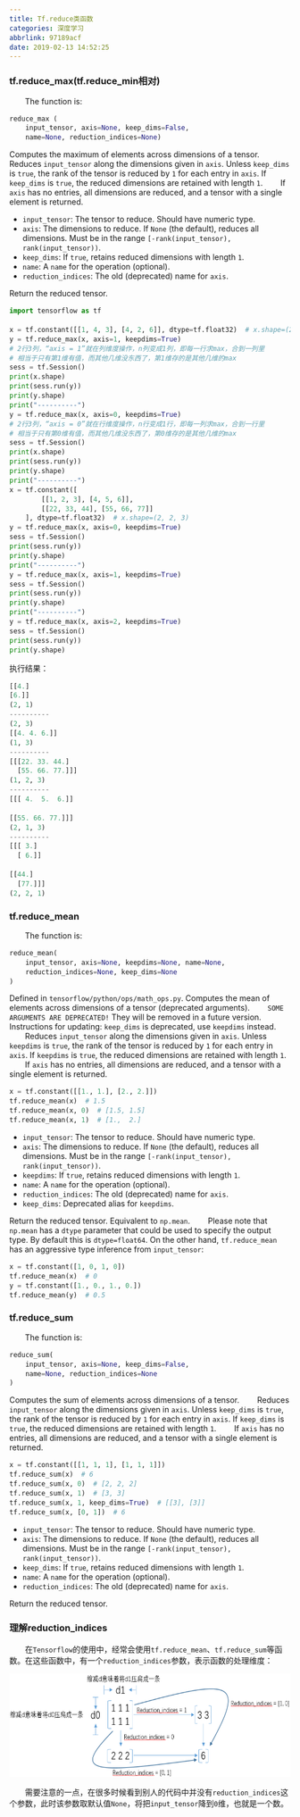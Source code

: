 ```yaml
---
title: Tf.reduce类函数
categories: 深度学习
abbrlink: 97189acf
date: 2019-02-13 14:52:25
---
```

### tf.reduce_max(tf.reduce_min相对)

&emsp;&emsp;The function is:

``` python
reduce_max (
    input_tensor, axis=None, keep_dims=False,
    name=None, reduction_indices=None)
```

Computes the maximum of elements across dimensions of a tensor.
&emsp;&emsp;Reduces `input_tensor` along the dimensions given in `axis`. Unless `keep_dims` is `true`, the rank of the tensor is reduced by `1` for each entry in `axis`. If `keep_dims` is `true`, the reduced dimensions are retained with length `1`.
&emsp;&emsp;If `axis` has no entries, all dimensions are reduced, and a tensor with a single element is returned.

- `input_tensor`: The tensor to reduce. Should have numeric type.
- `axis`: The dimensions to reduce. If `None` (the default), reduces all dimensions. Must be in the range `[-rank(input_tensor), rank(input_tensor))`.
- `keep_dims`: If `true`, retains reduced dimensions with length `1`.
- `name`: A `name` for the operation (optional).
- `reduction_indices`: The old (deprecated) name for `axis`.

Return the reduced tensor.

``` python
import tensorflow as tf
​
x = tf.constant([[1, 4, 3], [4, 2, 6]], dtype=tf.float32)  # x.shape=(2, 3)
y = tf.reduce_max(x, axis=1, keepdims=True)
# 2行3列，“axis = 1”就在列维度操作，n列变成1列，即每一行求max，合到一列里
# 相当于只有第1维有值，而其他几维没东西了，第1维存的是其他几维的max
sess = tf.Session()
print(x.shape)
print(sess.run(y))
print(y.shape)
print("----------")
y = tf.reduce_max(x, axis=0, keepdims=True)
# 2行3列，“axis = 0”就在行维度操作，n行变成1行，即每一列求max，合到一行里
# 相当于只有第0维有值，而其他几维没东西了，第0维存的是其他几维的max
sess = tf.Session()
print(x.shape)
print(sess.run(y))
print(y.shape)
print("----------")
x = tf.constant([
        [[1, 2, 3], [4, 5, 6]],
        [[22, 33, 44], [55, 66, 77]]
    ], dtype=tf.float32)  # x.shape=(2, 2, 3)
y = tf.reduce_max(x, axis=0, keepdims=True)
sess = tf.Session()
print(sess.run(y))
print(y.shape)
print("----------")
y = tf.reduce_max(x, axis=1, keepdims=True)
sess = tf.Session()
print(sess.run(y))
print(y.shape)
print("----------")
y = tf.reduce_max(x, axis=2, keepdims=True)
sess = tf.Session()
print(sess.run(y))
print(y.shape)
```

执行结果：

``` python
[[4.]
[6.]]
(2, 1)
----------
(2, 3)
[[4. 4. 6.]]
(1, 3)
----------
[[[22. 33. 44.]
  [55. 66. 77.]]]
(1, 2, 3)
----------
[[[ 4.  5.  6.]]

[[55. 66. 77.]]]
(2, 1, 3)
----------
[[[ 3.]
  [ 6.]]

[[44.]
  [77.]]]
(2, 2, 1)
```

### tf.reduce_mean

&emsp;&emsp;The function is:

``` python
reduce_mean(
    input_tensor, axis=None, keepdims=None, name=None,
    reduction_indices=None, keep_dims=None
)
```

Defined in `tensorflow/python/ops/math_ops.py`. Computes the mean of elements across dimensions of a tensor (deprecated arguments).
&emsp;&emsp;`SOME ARGUMENTS ARE DEPRECATED!` They will be removed in a future version. Instructions for updating: `keep_dims` is deprecated, use `keepdims` instead.
&emsp;&emsp;Reduces `input_tensor` along the dimensions given in `axis`. Unless `keepdims` is `true`, the rank of the tensor is reduced by `1` for each entry in `axis`. If `keepdims` is `true`, the reduced dimensions are retained with length `1`.
&emsp;&emsp;If `axis` has no entries, all dimensions are reduced, and a tensor with a single element is returned.

``` python
x = tf.constant([[1., 1.], [2., 2.]])
tf.reduce_mean(x)  # 1.5
tf.reduce_mean(x, 0)  # [1.5, 1.5]
tf.reduce_mean(x, 1)  # [1.,  2.]
```

- `input_tensor`: The tensor to reduce. Should have numeric type.
- `axis`: The dimensions to reduce. If `None` (the default), reduces all dimensions. Must be in the range `[-rank(input_tensor), rank(input_tensor))`.
- `keepdims`: If `true`, retains reduced dimensions with length `1`.
- `name`: A `name` for the operation (optional).
- `reduction_indices`: The old (deprecated) name for `axis`.
- `keep_dims`: Deprecated alias for `keepdims`.

Return the reduced tensor. Equivalent to `np.mean`.
&emsp;&emsp;Please note that `np.mean` has a `dtype` parameter that could be used to specify the output type. By default this is `dtype=float64`. On the other hand, `tf.reduce_mean` has an aggressive type inference from `input_tensor`:

``` python
x = tf.constant([1, 0, 1, 0])
tf.reduce_mean(x)  # 0
y = tf.constant([1., 0., 1., 0.])
tf.reduce_mean(y)  # 0.5
```

### tf.reduce_sum

&emsp;&emsp;The function is:

``` python
reduce_sum(
    input_tensor, axis=None, keep_dims=False,
    name=None, reduction_indices=None
)
```

Computes the sum of elements across dimensions of a tensor.
&emsp;&emsp;Reduces `input_tensor` along the dimensions given in `axis`. Unless `keep_dims` is `true`, the rank of the tensor is reduced by `1` for each entry in `axis`. If `keep_dims` is `true`, the reduced dimensions are retained with length `1`.
&emsp;&emsp;If `axis` has no entries, all dimensions are reduced, and a tensor with a single element is returned.

``` python
x = tf.constant([[1, 1, 1], [1, 1, 1]])
tf.reduce_sum(x)  # 6
tf.reduce_sum(x, 0)  # [2, 2, 2]
tf.reduce_sum(x, 1)  # [3, 3]
tf.reduce_sum(x, 1, keep_dims=True)  # [[3], [3]]
tf.reduce_sum(x, [0, 1])  # 6
```

- `input_tensor`: The tensor to reduce. Should have numeric type.
- `axis`: The dimensions to reduce. If `None` (the default), reduces all dimensions. Must be in the range `[-rank(input_tensor), rank(input_tensor))`.
- `keep_dims`: If `true`, retains reduced dimensions with length `1`.
- `name`: A `name` for the operation (optional).
- `reduction_indices`: The old (deprecated) name for `axis`.

Return the reduced tensor.

### 理解reduction_indices

&emsp;&emsp;在`Tensorflow`的使用中，经常会使用`tf.reduce_mean`、`tf.reduce_sum`等函数。在这些函数中，有一个`reduction_indices`参数，表示函数的处理维度：

<img src="./Tf.reduce类函数/1.png" height="185" width="649">

&emsp;&emsp;需要注意的一点，在很多时候看到别人的代码中并没有`reduction_indices`这个参数，此时该参数取默认值`None`，将把`input_tensor`降到`0`维，也就是一个数。